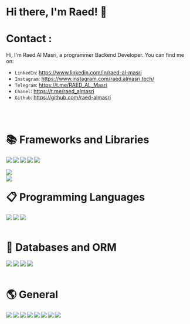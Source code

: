 # Hi there, I'm Raed! 👋

# Contact :

Hi, I'm Raed Al Masri, a programmer Backend Developer. You can find me on:

-   `LinkedIn`: https://www.linkedin.com/in/raed-al-masri
-   `Instagram`: https://www.instagram.com/raed.almasri.tech/
-   `Telegram`: https://t.me/RAED_AL_Masri
-   `Chanel`: https://t.me/raed_almasri
-   `Github`: https://github.com/raed-almasri

<br/>
<br/>

# 📚 Frameworks and Libraries

<img align="left" src="https://img.shields.io/badge/node.js-6DA55F?style=for-the-badge&logo=node.js&logoColor=white"/>
<img align="left" src="https://img.shields.io/badge/express.js-%23404d59.svg?style=for-the-badge&logo=express&logoColor=%2361DAFB"/>
<img align="left" src="https://img.shields.io/badge/nestjs-%23E0234E.svg?style=for-the-badge&logo=nestjs&logoColor=white"/>
<img align="left" src="https://img.shields.io/badge/-jest-%23C21325?style=for-the-badge&logo=jest&logoColor=white"/>  
<img align="left" src="https://img.shields.io/badge/Socket.io-black?style=for-the-badge&logo=socket.io&badgeColor=010101"/><br/><br/> 
<img align="left" src="https://img.shields.io/badge/nextjs-black?style=for-the-badge&logo=next.js&badgeColor=010101"/>
<br/>
<img align="left" src="https://img.shields.io/badge/Cron-Job-chartreuse.svg?style=for-the-badge&logo=Cron-Job&logoColor=white"/>

# 📋 Programming Languages

<img align="left" src="https://img.shields.io/badge/javascript-%23323330.svg?style=for-the-badge&logo=javascript&logoColor=%23F7DF1E"/>
<img align="left" src="https://img.shields.io/badge/typescript-%23007ACC.svg?style=for-the-badge&logo=typescript&logoColor=white"/> 
<img align="left" src="https://img.shields.io/badge/c%23-%23239120.svg?style=for-the-badge&logo=c-sharp&logoColor=white"/>

<br/>
<br/>

# 💾 Databases and ORM

<img align="left" src="https://img.shields.io/badge/Sequelize-black?style=for-the-badge&logo=Sequelize&logoColor=blue"/>
<img align="left" src="https://img.shields.io/badge/redis-%23DD0031.svg?style=for-the-badge&logo=redis&logoColor=white"/> 
<img align="left" src="https://img.shields.io/badge/MongoDB-%234ea94b.svg?style=for-the-badge&logo=mongodb&logoColor=white"/>
<img align="left" src="https://img.shields.io/badge/postgres-%23316192.svg?style=for-the-badge&logo=postgresql&logoColor=white"/>
 
<br/>
<br/>

# 🌎 General

<img align="left" src="https://img.shields.io/badge/OOP-black?style=for-the-badge&logo=OOP&logoColor=blue"/>
<img align="left" src="https://img.shields.io/badge/Git-%23DD0031.svg?style=for-the-badge&logo=Git&logoColor=white"/> 
<img align="left" src="https://img.shields.io/badge/Debugging-%234ea94b.svg?style=for-the-badge&logo=Debugging&logoColor=white"/>
<img align="left" src="https://img.shields.io/badge/Clean code-blue.svg?style=for-the-badge&logo=CleanCode&logoColor=white"/>
<img align="left" src="https://img.shields.io/badge/Problem solving-brown.svg?style=for-the-badge&logo=ProblemSolving&logoColor=white"/>
<img align="left" src="https://img.shields.io/badge/JWT-black.svg?style=for-the-badge&logo=JWT&logoColor=white"/>
<img align="left" src="https://img.shields.io/badge/Docker-blue.svg?style=for-the-badge&logo=Docker&logoColor=white"/>
<img align="left" src="https://img.shields.io/badge/Swagger-chartreuse.svg?style=for-the-badge&logo=Swagger&logoColor=white"/>
